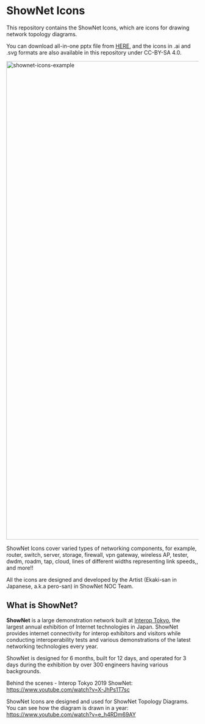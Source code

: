 
# ShowNet Icons

This repository contains the ShowNet Icons, which are icons for
drawing network topology diagrams.

You can download all-in-one pptx file from [HERE](https://github.com/interop-tokyo-shownet/shownet-icons-test/raw/master/ShowNet%20Icons%202023%201.01.pptx),
and the icons in .ai and .svg formats are also available in this repository under CC-BY-SA 4.0.

<img width="1250" alt="shownet-icons-example" src="https://github.com/interop-tokyo-shownet/shownet-icons-test/assets/184632/f5453688-2368-43bc-b21d-3fb11e80030d">


ShowNet Icons cover varied types of networking components, for example,
router, switch, server, storage, firewall, vpn gateway, wireless AP,
tester, dwdm, roadm, tap, cloud, lines of different widths
representing link speeds,, and more!!

All the icons are designed and developed by the Artist (Ekaki-san in
Japanese, a.k.a pero-san) in ShowNet NOC Team.


## What is ShowNet?

**ShowNet** is a large demonstration network built at [Interop
Tokyo](https://interop.jp), the largest annual exhibition of Internet
technologies in Japan. ShowNet provides internet connectivity for
interop exhibitors and visitors while conducting interoperability
tests and various demonstrations of the latest networking technologies
every year.

ShowNet is designed for 6 months, built for 12 days, and operated for
3 days during the exhibition by over 300 engineers having various
backgrounds.

Behind the scenes - Interop Tokyo 2019 ShowNet:
https://www.youtube.com/watch?v=X-JhPs1T7sc

ShowNet Icons are designed and used for ShowNet Topology Diagrams.
You can see how the diagram is drawn in a year:
https://www.youtube.com/watch?v=e_h4RDm69AY
